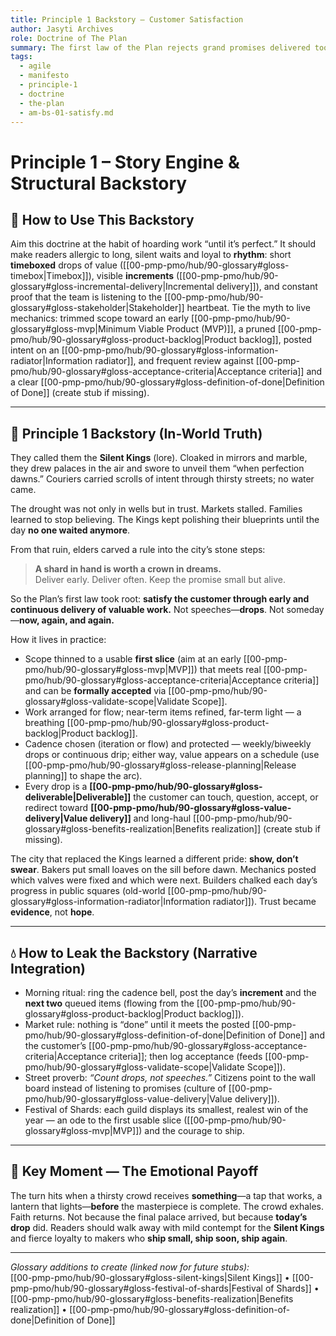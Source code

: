 ```yaml
---
title: Principle 1 Backstory — Customer Satisfaction
author: Jasyti Archives
role: Doctrine of The Plan
summary: The first law of the Plan rejects grand promises delivered too late. Trust is built by presence—small, steady value that arrives early and keeps arriving.
tags:
  - agile
  - manifesto
  - principle-1
  - doctrine
  - the-plan
  - am-bs-01-satisfy.md
---
```


# Principle 1 – Story Engine & Structural Backstory

## 🔧 How to Use This Backstory
Aim this doctrine at the habit of hoarding work “until it’s perfect.” It should make readers allergic to long, silent waits and loyal to **rhythm**: short **timeboxed** drops of value ([[00-pmp-pmo/hub/90-glossary#gloss-timebox|Timebox]]), visible **increments** ([[00-pmp-pmo/hub/90-glossary#gloss-incremental-delivery|Incremental delivery]]), and constant proof that the team is listening to the [[00-pmp-pmo/hub/90-glossary#gloss-stakeholder|Stakeholder]] heartbeat. Tie the myth to live mechanics: trimmed scope toward an early [[00-pmp-pmo/hub/90-glossary#gloss-mvp|Minimum Viable Product (MVP)]], a pruned [[00-pmp-pmo/hub/90-glossary#gloss-product-backlog|Product backlog]], posted intent on an [[00-pmp-pmo/hub/90-glossary#gloss-information-radiator|Information radiator]], and frequent review against [[00-pmp-pmo/hub/90-glossary#gloss-acceptance-criteria|Acceptance criteria]] and a clear [[00-pmp-pmo/hub/90-glossary#gloss-definition-of-done|Definition of Done]] (create stub if missing).

---

## 🧠 Principle 1 Backstory (In-World Truth)
They called them the **Silent Kings** (lore). Cloaked in mirrors and marble, they drew palaces in the air and swore to unveil them “when perfection dawns.” Couriers carried scrolls of intent through thirsty streets; no water came.

The drought was not only in wells but in trust. Markets stalled. Families learned to stop believing. The Kings kept polishing their blueprints until the day **no one waited anymore**.

From that ruin, elders carved a rule into the city’s stone steps:

> **A shard in hand is worth a crown in dreams.**  
> Deliver early. Deliver often. Keep the promise small but alive.

So the Plan’s first law took root: **satisfy the customer through early and continuous delivery of valuable work.** Not speeches—**drops**. Not someday—**now, again, and again.**

How it lives in practice:
- Scope thinned to a usable **first slice** (aim at an early [[00-pmp-pmo/hub/90-glossary#gloss-mvp|MVP]]) that meets real [[00-pmp-pmo/hub/90-glossary#gloss-acceptance-criteria|Acceptance criteria]] and can be **formally accepted** via [[00-pmp-pmo/hub/90-glossary#gloss-validate-scope|Validate Scope]].  
- Work arranged for flow; near-term items refined, far-term light — a breathing [[00-pmp-pmo/hub/90-glossary#gloss-product-backlog|Product backlog]].  
- Cadence chosen (iteration or flow) and protected — weekly/biweekly drops or continuous drip; either way, value appears on a schedule (use [[00-pmp-pmo/hub/90-glossary#gloss-release-planning|Release planning]] to shape the arc).  
- Every drop is a **[[00-pmp-pmo/hub/90-glossary#gloss-deliverable|Deliverable]]** the customer can touch, question, accept, or redirect toward **[[00-pmp-pmo/hub/90-glossary#gloss-value-delivery|Value delivery]]** and long-haul [[00-pmp-pmo/hub/90-glossary#gloss-benefits-realization|Benefits realization]] (create stub if missing).

The city that replaced the Kings learned a different pride: **show, don’t swear**. Bakers put small loaves on the sill before dawn. Mechanics posted which valves were fixed and which were next. Builders chalked each day’s progress in public squares (old-world [[00-pmp-pmo/hub/90-glossary#gloss-information-radiator|Information radiator]]). Trust became **evidence**, not **hope**.

---

## 💧 How to Leak the Backstory (Narrative Integration)
- Morning ritual: ring the cadence bell, post the day’s **increment** and the **next two** queued items (flowing from the [[00-pmp-pmo/hub/90-glossary#gloss-product-backlog|Product backlog]]).  
- Market rule: nothing is “done” until it meets the posted [[00-pmp-pmo/hub/90-glossary#gloss-definition-of-done|Definition of Done]] and the customer’s [[00-pmp-pmo/hub/90-glossary#gloss-acceptance-criteria|Acceptance criteria]]; then log acceptance (feeds [[00-pmp-pmo/hub/90-glossary#gloss-validate-scope|Validate Scope]]).  
- Street proverb: *“Count drops, not speeches.”* Citizens point to the wall board instead of listening to promises (culture of [[00-pmp-pmo/hub/90-glossary#gloss-value-delivery|Value delivery]]).  
- Festival of Shards: each guild displays its smallest, realest win of the year — an ode to the first usable slice ([[00-pmp-pmo/hub/90-glossary#gloss-mvp|MVP]]) and the courage to ship.

---

## 🎯 Key Moment — The Emotional Payoff
The turn hits when a thirsty crowd receives **something**—a tap that works, a lantern that lights—**before** the masterpiece is complete. The crowd exhales. Faith returns. Not because the final palace arrived, but because **today’s drop** did. Readers should walk away with mild contempt for the **Silent Kings** and fierce loyalty to makers who **ship small, ship soon, ship again**.

---

*Glossary additions to create (linked now for future stubs):*  
[[00-pmp-pmo/hub/90-glossary#gloss-silent-kings|Silent Kings]] • [[00-pmp-pmo/hub/90-glossary#gloss-festival-of-shards|Festival of Shards]] • [[00-pmp-pmo/hub/90-glossary#gloss-benefits-realization|Benefits realization]] • [[00-pmp-pmo/hub/90-glossary#gloss-definition-of-done|Definition of Done]]
